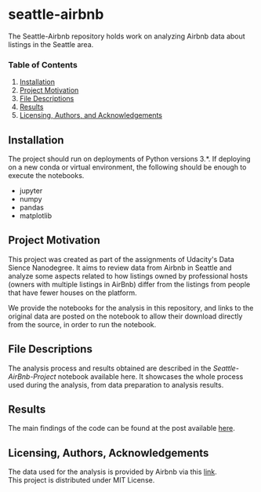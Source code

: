# seattle-airbnb
The Seattle-Airbnb repository holds work on analyzing Airbnb data about listings in the Seattle area.

### Table of Contents

1. [Installation](#installation)
2. [Project Motivation](#motivation)
3. [File Descriptions](#files)
4. [Results](#results)
5. [Licensing, Authors, and Acknowledgements](#licensing)

## Installation <a name="installation"></a>

The project should run on deployments of Python versions 3.*. 
If deploying on a new conda or virtual environment, the following should be enough to execute the notebooks.
* jupyter
* numpy
* pandas
* matplotlib

## Project Motivation<a name="motivation"></a>

This project was created as part of the assignments of Udacity's Data Sience Nanodegree. It aims to review data from Airbnb in Seattle and analyze some aspects related to how listings owned by professional hosts (owners with multiple listings in AirBnb) differ from the listings from people that have fewer houses on the platform. 

We provide the notebooks for the analysis in this repository, and links to the original data are posted on the notebook to allow their download directly from the source, in order to run the notebook.


## File Descriptions <a name="files"></a>

The analysis process and results obtained are described in the *Seattle-AirBnb-Project* notebook available here. It showcases the whole process used during the analysis, from data preparation to analysis results. 

## Results<a name="results"></a>

The main findings of the code can be found at the post available [here](https://adaltoc.medium.com/how-professional-renters-fair-in-airbnb-a-data-science-study-1d15b51d2cd5).

## Licensing, Authors, Acknowledgements<a name="licensing"></a>

The data used for the analysis is provided by Airbnb via this [link](https://www.kaggle.com/airbnb/seattle/data).  
This project is distributed under MIT License.


